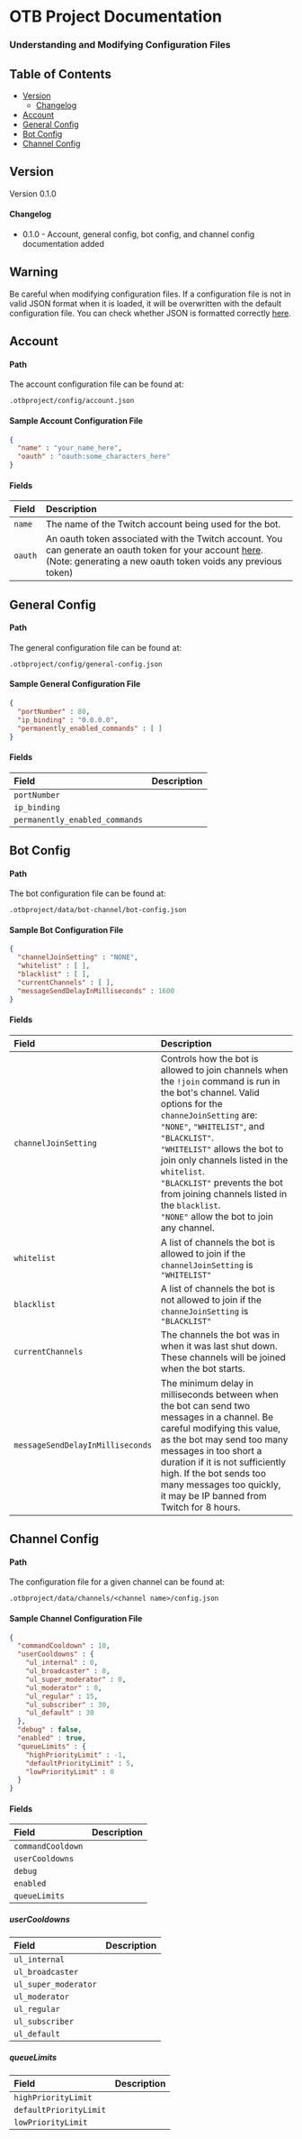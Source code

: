 # OTB Project Documentation
### Understanding and Modifying Configuration Files

## Table of Contents


- [Version](#version)
	- [Changelog](#changelog)
- [Account](#account)
- [General Config](#general-config)
- [Bot Config](#bot-config)
- [Channel Config](#channel-config)

## Version

Version 0.1.0

#### Changelog

* 0.1.0 - Account, general config, bot config, and channel config documentation added

## Warning

Be careful when modifying configuration files. If a configuration file is not in valid JSON format when it is loaded, it will be overwritten with the default configuration file. You can check whether JSON is formatted correctly <a href="http://jsonlint.com/" target="_blank">here</a>.

## Account

#### Path

The account configuration file can be found at:
```
.otbproject/config/account.json
```

#### Sample Account Configuration File

```json
{
  "name" : "your_name_here",
  "oauth" : "oauth:some_characters_here"
}
```

#### Fields

| Field | Description |
|:-----------|:------------|
|`name`|The name of the Twitch account being used for the bot.|
|`oauth`|An oauth token associated with the Twitch account. You can generate an oauth token for your account <a href="http://twitchapps.com/tmi/" target="_blank">here</a>. (Note: generating a new oauth token voids any previous token)|

## General Config

#### Path

The general configuration file can be found at:
```
.otbproject/config/general-config.json
```

#### Sample General Configuration File

```json
{
  "portNumber" : 80,
  "ip_binding" : "0.0.0.0",
  "permanently_enabled_commands" : [ ]
}
```

#### Fields

| Field | Description |
|:-----------|:------------|
|`portNumber`||
|`ip_binding`||
|`permanently_enabled_commands`||

## Bot Config

#### Path

The bot configuration file can be found at:
```
.otbproject/data/bot-channel/bot-config.json
```

#### Sample Bot Configuration File

```json
{
  "channelJoinSetting" : "NONE",
  "whitelist" : [ ],
  "blacklist" : [ ],
  "currentChannels" : [ ],
  "messageSendDelayInMilliseconds" : 1600
}
```

#### Fields

| Field | Description |
|:-----------|:------------|
|`channelJoinSetting`|Controls how the bot is allowed to join channels when the `!join` command is run in the bot's channel. Valid options for the `channeJoinSetting` are: `"NONE"`, `"WHITELIST"`, and `"BLACKLIST"`.<br>`"WHITELIST"` allows the bot to join only channels listed in the `whitelist`.<br>`"BLACKLIST"` prevents the bot from joining channels listed in the `blacklist`.<br>`"NONE"` allow the bot to join any channel.|
|`whitelist`|A list of channels the bot is allowed to join if the `channelJoinSetting` is `"WHITELIST"`|
|`blacklist`|A list of channels the bot is not allowed to join if the `channeJoinSetting` is `"BLACKLIST"`|
|`currentChannels`|The channels the bot was in when it was last shut down. These channels will be joined when the bot starts.|
|`messageSendDelayInMilliseconds`|The minimum delay in milliseconds between when the bot can send two messages in a channel. Be careful modifying this value, as the bot may send too many messages in too short a duration if it is not sufficiently high. If the bot sends too many messages too quickly, it may be IP banned from Twitch for 8 hours.|

## Channel Config

#### Path

The configuration file for a given channel can be found at:
```
.otbproject/data/channels/<channel name>/config.json
```

#### Sample Channel Configuration File

```json
{
  "commandCooldown" : 10,
  "userCooldowns" : {
    "ul_internal" : 0,
    "ul_broadcaster" : 0,
    "ul_super_moderator" : 0,
    "ul_moderator" : 0,
    "ul_regular" : 15,
    "ul_subscriber" : 30,
    "ul_default" : 30
  },
  "debug" : false,
  "enabled" : true,
  "queueLimits" : {
    "highPriorityLimit" : -1,
    "defaultPriorityLimit" : 5,
    "lowPriorityLimit" : 0
  }
}
```

#### Fields

| Field | Description |
|:-----------|:------------|
|`commandCooldown`||
|`userCooldowns`||
|`debug`||
|`enabled`||
|`queueLimits`||

##### userCooldowns

| Field | Description |
|:-----------|:------------|
|`ul_internal`||
|`ul_broadcaster`||
|`ul_super_moderator`||
|`ul_moderator`||
|`ul_regular`||
|`ul_subscriber`||
|`ul_default`||

##### queueLimits

| Field | Description |
|:-----------|:------------|
|`highPriorityLimit`||
|`defaultPriorityLimit`||
|`lowPriorityLimit`||
